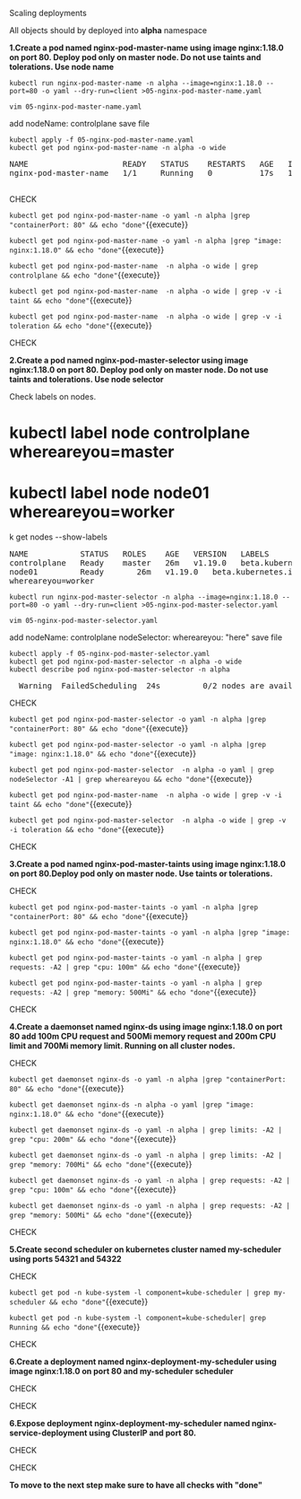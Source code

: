 Scaling deployments 

All objects should by deployed into **alpha** namespace

**1.Create a pod named nginx-pod-master-name using image nginx:1.18.0 on port 80. Deploy pod only on master node. Do not use taints and tolerations. Use node name**

```
kubectl run nginx-pod-master-name -n alpha --image=nginx:1.18.0 --port=80 -o yaml --dry-run=client >05-nginx-pod-master-name.yaml

vim 05-nginx-pod-master-name.yaml
```
add 
nodeName: controlplane
save file

```
kubectl apply -f 05-nginx-pod-master-name.yaml
kubectl get pod nginx-pod-master-name -n alpha -o wide
```

<pre>
NAME                    READY   STATUS    RESTARTS   AGE   IP           NODE           NOMINATED NODE   READINESS GATES
nginx-pod-master-name   1/1     Running   0          17s   10.244.0.5   controlplane   <none>           <none>

</pre>

CHECK

`kubectl get pod nginx-pod-master-name -o yaml -n alpha |grep "containerPort: 80" && echo "done"`{{execute}} 

`kubectl get pod nginx-pod-master-name -o yaml -n alpha |grep "image: nginx:1.18.0" && echo "done"`{{execute}} 

`kubectl get pod nginx-pod-master-name  -n alpha -o wide | grep controlplane && echo "done"`{{execute}} 

`kubectl get pod nginx-pod-master-name  -n alpha -o wide | grep -v -i taint && echo "done"`{{execute}} 

`kubectl get pod nginx-pod-master-name  -n alpha -o wide | grep -v -i toleration && echo "done"`{{execute}} 

CHECK


**2.Create a pod named nginx-pod-master-selector using image nginx:1.18.0 on port 80. Deploy pod only on master node. Do not use taints and tolerations. Use node selector**

Check labels on nodes. 

# kubectl label node controlplane whereareyou=master
# kubectl label node node01 whereareyou=worker

k get nodes --show-labels
<pre>
NAME           STATUS   ROLES    AGE   VERSION   LABELS
controlplane   Ready    master   26m   v1.19.0   beta.kubernetes.io/arch=amd64,beta.kubernetes.io/os=linux,kubernetes.io/arch=amd64,kubernetes.io/hostname=controlplane,kubernetes.io/os=linux,node-role.kubernetes.io/master=,whereareyou=master
node01         Ready    <none>   26m   v1.19.0   beta.kubernetes.io/arch=amd64,beta.kubernetes.io/os=linux,kubernetes.io/arch=amd64,kubernetes.io/hostname=node01,kubernetes.io/os=linux,
whereareyou=worker
</pre>

```
kubectl run nginx-pod-master-selector -n alpha --image=nginx:1.18.0 --port=80 -o yaml --dry-run=client >05-nginx-pod-master-selector.yaml

vim 05-nginx-pod-master-selector.yaml
```
add 
nodeName: controlplane
  nodeSelector:
    whereareyou: "here"
save file

```
kubectl apply -f 05-nginx-pod-master-selector.yaml
kubectl get pod nginx-pod-master-selector -n alpha -o wide
kubectl describe pod nginx-pod-master-selector -n alpha
```
<pre>
  Warning  FailedScheduling  24s         0/2 nodes are available: 1 node(s) didn't match node selector, 1 node(s) had taint {node-role.kubernetes.io/master: }, that the pod didn't tolerate.
</pre>

CHECK

`kubectl get pod nginx-pod-master-selector -o yaml -n alpha |grep "containerPort: 80" && echo "done"`{{execute}} 

`kubectl get pod nginx-pod-master-selector -o yaml -n alpha |grep "image: nginx:1.18.0" && echo "done"`{{execute}} 

`kubectl get pod nginx-pod-master-selector  -n alpha -o yaml | grep nodeSelector -A1 | grep whereareyou && echo "done"`{{execute}} 

`kubectl get pod nginx-pod-master-name  -n alpha -o wide | grep -v -i taint && echo "done"`{{execute}} 

`kubectl get pod nginx-pod-master-selector  -n alpha -o wide | grep -v -i toleration && echo "done"`{{execute}} 


CHECK


**3.Create a pod named nginx-pod-master-taints using image nginx:1.18.0 on port 80.Deploy pod only on master node. Use taints or tolerations.**

CHECK

`kubectl get pod nginx-pod-master-taints -o yaml -n alpha |grep "containerPort: 80" && echo "done"`{{execute}} 

`kubectl get pod nginx-pod-master-taints -o yaml -n alpha |grep "image: nginx:1.18.0" && echo "done"`{{execute}} 

`kubectl get pod nginx-pod-master-taints -o yaml -n alpha | grep requests: -A2 | grep "cpu: 100m" && echo "done"`{{execute}} 

`kubectl get pod nginx-pod-master-taints -o yaml -n alpha | grep requests: -A2 | grep "memory: 500Mi" && echo "done"`{{execute}} 

CHECK

**4.Create a daemonset named nginx-ds using image nginx:1.18.0 on port 80 add 100m CPU request and 500Mi memory request and 200m CPU limit and 700Mi memory limit. Running on all cluster nodes.**

CHECK

`kubectl get daemonset nginx-ds -o yaml -n alpha |grep "containerPort: 80" && echo "done"`{{execute}} 

`kubectl get daemonset nginx-ds -n alpha -o yaml |grep "image: nginx:1.18.0" && echo "done"`{{execute}} 

`kubectl get daemonset nginx-ds -o yaml -n alpha | grep limits: -A2 | grep "cpu: 200m" && echo "done"`{{execute}} 

`kubectl get daemonset nginx-ds -o yaml -n alpha | grep limits: -A2 | grep "memory: 700Mi" && echo "done"`{{execute}} 

`kubectl get daemonset nginx-ds -o yaml -n alpha | grep requests: -A2 | grep "cpu: 100m" && echo "done"`{{execute}} 

`kubectl get daemonset nginx-ds -o yaml -n alpha | grep requests: -A2 | grep "memory: 500Mi" && echo "done"`{{execute}} 

CHECK

**5.Create second scheduler on kubernetes cluster named my-scheduler using ports 54321  and 54322**

CHECK

`kubectl get pod -n kube-system -l component=kube-scheduler | grep my-scheduler && echo "done"`{{execute}} 

`kubectl get pod -n kube-system -l component=kube-scheduler| grep Running && echo "done"`{{execute}} 

CHECK

**6.Create a deployment named nginx-deployment-my-scheduler using image nginx:1.18.0 on port 80 and my-scheduler scheduler**

CHECK


CHECK


**6.Expose deployment nginx-deployment-my-scheduler named nginx-service-deployment using ClusterIP and port 80.**

CHECK


CHECK

**To move to the next step make sure to have all checks with "done"**

